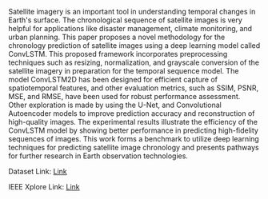 Satellite imagery is an important tool in understanding temporal changes in Earth's surface. The chronological sequence of satellite images is very helpful for applications like disaster management, climate monitoring, and urban planning. This paper proposes a novel methodology for the chronology prediction of satellite images using a deep learning model called ConvLSTM. This proposed framework incorporates preprocessing techniques such as resizing, normalization, and grayscale conversion of the satellite imagery in preparation for the temporal sequence model. The model ConvLSTM2D has been designed for efficient capture of spatiotemporal features, and other evaluation metrics, such as SSIM, PSNR, MSE, and RMSE, have been used for robust performance assessment. Other exploration is made by using the U-Net, and Convolutional Autoencoder models to improve prediction accuracy and reconstruction of high-quality images. The experimental results illustrate the efficiency of the ConvLSTM model by showing better performance in predicting high-fidelity sequences of images. This work forms a benchmark to utilize deep learning techniques for predicting satellite image chronology and presents pathways for further research in Earth observation technologies.

Dataset Link: [Link](https://www.kaggle.com/competitions/draper-satellite-image-chronology/data)

IEEE Xplore Link: [Link](https://ieeexplore.ieee.org/document/11011657)
